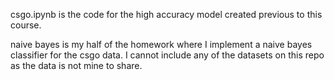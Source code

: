 csgo.ipynb is the code for the high accuracy model created previous to this course.

naive bayes is my half of the homework where I implement a naive bayes classifier for the csgo data. I cannot include any of the datasets on this repo as the data is not mine to share. 
